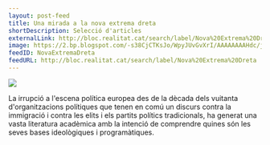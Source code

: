 ```yaml
---
layout: post-feed
title: Una mirada a la nova extrema dreta
shortDescription: Selecció d'articles
externalLink: http://bloc.realitat.cat/search/label/Nova%20Extrema%20Dreta
image: https://2.bp.blogspot.com/-s38CjCTKsJo/WpyJUvGvXrI/AAAAAAAAHdc/jIm9MDqkYtsHVczDXO_nvmn22EDmSLqvgCLcBGAs/s1600/NovaExtremaDreta4.jpg
feedID: NovaExtremaDreta
feedURL: http://bloc.realitat.cat/search/label/Nova%20Extrema%20Dreta
---
```


<a href="http://bloc.realitat.cat/search/label/Nova%20Extrema%20Dreta"><img src="https://4.bp.blogspot.com/-e1vvsaTDilo/Wndoc6woQxI/AAAAAAAAHBg/sAPLwoPd9xYJBrLRyjXUkCtKE9k1g9HxQCLcBGAs/s1600/NovaExtremaDreta.jpg"></a>
<p class="lead">La irrupció a l'escena política europea des de la dècada dels vuitanta d'organitzacions polítiques que tenen en comú un discurs contra la immigració i contra les elits i els partits polítics tradicionals, ha generat una vasta literatura acadèmica amb la intenció de comprendre quines són les seves bases ideològiques i programàtiques. </p>
